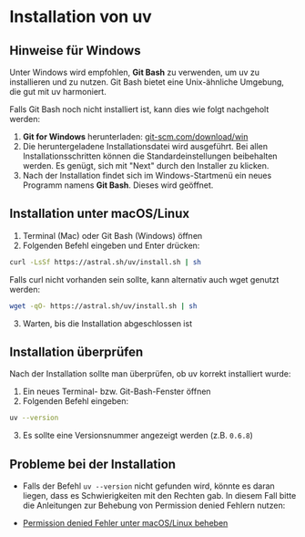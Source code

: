 # Installation von uv

## Hinweise für Windows

Unter Windows wird empfohlen, **Git Bash** zu verwenden, um uv zu installieren und zu nutzen. Git Bash bietet eine Unix-ähnliche Umgebung, die gut mit uv harmoniert.

Falls Git Bash noch nicht installiert ist, kann dies wie folgt nachgeholt werden:

1.  **Git for Windows** herunterladen: [git-scm.com/download/win](https://git-scm.com/download/win)
2.  Die heruntergeladene Installationsdatei wird ausgeführt. Bei allen Installationsschritten können die Standardeinstellungen beibehalten werden. Es genügt, sich mit "Next" durch den Installer zu klicken.
3.  Nach der Installation findet sich im Windows-Startmenü ein neues Programm namens **Git Bash**. Dieses wird geöffnet.

## Installation unter macOS/Linux

1. Terminal (Mac) oder Git Bash (Windows) öffnen
2. Folgenden Befehl eingeben und Enter drücken:

```bash
curl -LsSf https://astral.sh/uv/install.sh | sh
```

Falls curl nicht vorhanden sein sollte, kann alternativ auch wget genutzt werden:

```bash
wget -qO- https://astral.sh/uv/install.sh | sh
```


3. Warten, bis die Installation abgeschlossen ist

## Installation überprüfen

Nach der Installation sollte man überprüfen, ob uv korrekt installiert wurde:

1. Ein neues Terminal- bzw. Git-Bash-Fenster öffnen
2. Folgenden Befehl eingeben:

```bash
uv --version
```

3. Es sollte eine Versionsnummer angezeigt werden (z.B. `0.6.8`)


## Probleme bei der Installation

- Falls der Befehl `uv --version` nicht gefunden wird, könnte es daran liegen, dass es Schwierigkeiten mit den Rechten gab. In diesem Fall bitte die Anleitungen zur Behebung von Permission denied Fehlern nutzen:

- [Permission denied Fehler unter macOS/Linux beheben](permission-mac.md)
